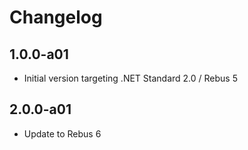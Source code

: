 # Changelog

## 1.0.0-a01
* Initial version targeting .NET Standard 2.0 / Rebus 5

## 2.0.0-a01
* Update to Rebus 6